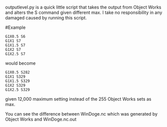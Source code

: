 outputlevel.py is a quick little script that takes the output from Object Works and alters the S command given different max. I take no responsibility in any damaged caused by running this script. 

#Example
```
G1X0.5 S6
G1X1 S7
G1X1.5 S7
G1X2 S7
G1X2.5 S7
```
would become 
```
G1X0.5 S282
G1X1 S329
G1X1.5 S329
G1X2 S329
G1X2.5 S329
```
given 12,000 maximum setting instead of the 255 Object Works sets as max.


You can see the difference between WinDoge.nc which was generated by Object Works and WinDoge.nc.out